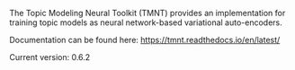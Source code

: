 The Topic Modeling Neural Toolkit (TMNT) provides an implementation for training
topic models as neural network-based variational auto-encoders.

Documentation can be found here: https://tmnt.readthedocs.io/en/latest/

Current version: 0.6.2